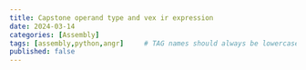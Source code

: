 ```yaml
---
title: Capstone operand type and vex ir expression
date: 2024-03-14
categories: [Assembly]
tags: [assembly,python,angr]     # TAG names should always be lowercase
published: false
---
```


